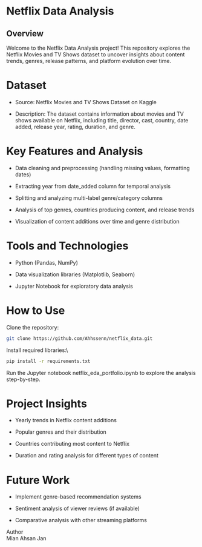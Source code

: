 # Netflix Data Analysis
## Overview
Welcome to the Netflix Data Analysis project! This repository explores the Netflix Movies and TV Shows dataset to uncover insights about content trends, genres, release patterns, and platform evolution over time.

# Dataset
- Source: Netflix Movies and TV Shows Dataset on Kaggle

- Description:
The dataset contains information about movies and TV shows available on Netflix, including title, director, cast, country, date added, release year, rating, duration, and genre.

# Key Features and Analysis
- Data cleaning and preprocessing (handling missing values, formatting dates)

- Extracting year from date_added column for temporal analysis

- Splitting and analyzing multi-label genre/category columns

- Analysis of top genres, countries producing content, and release trends

- Visualization of content additions over time and genre distribution

# Tools and Technologies
- Python (Pandas, NumPy)

- Data visualization libraries (Matplotlib, Seaborn)

- Jupyter Notebook for exploratory data analysis

# How to Use
Clone the repository:  
```bash
git clone https://github.com/Ahhssenn/netflix_data.git
```

Install required libraries:\
```bash
pip install -r requirements.txt
```
Run the Jupyter notebook netflix_eda_portfolio.ipynb to explore the analysis step-by-step.

# Project Insights
- Yearly trends in Netflix content additions

- Popular genres and their distribution

- Countries contributing most content to Netflix

- Duration and rating analysis for different types of content

# Future Work

- Implement genre-based recommendation systems

- Sentiment analysis of viewer reviews (if available)

- Comparative analysis with other streaming platforms


Author\
Mian Ahsan Jan
